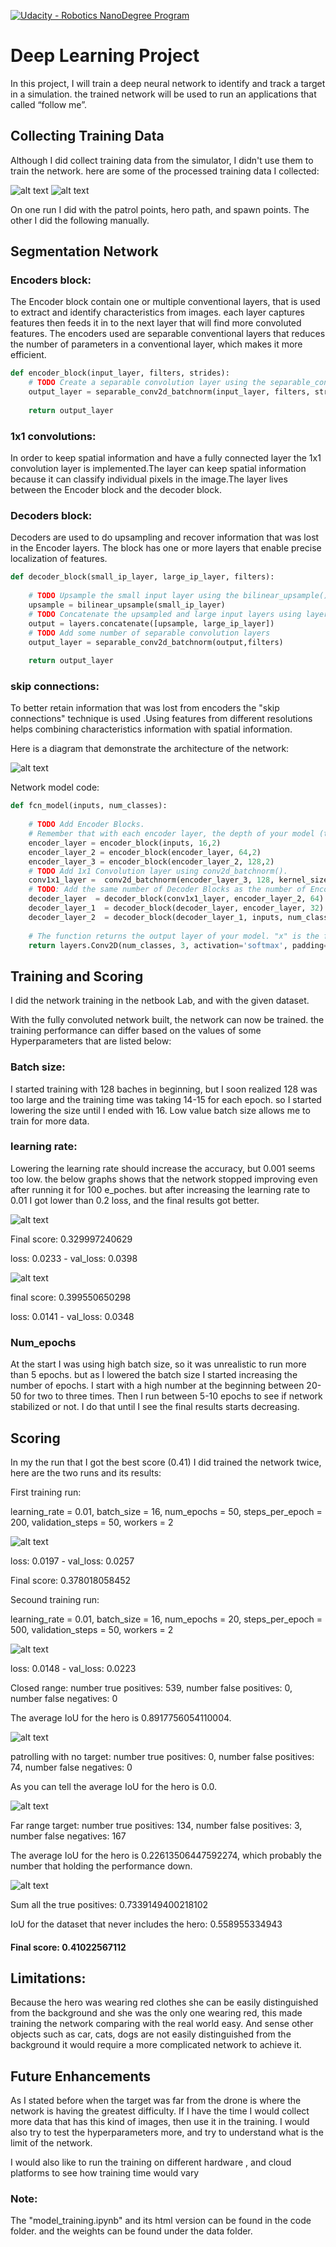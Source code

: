 [![Udacity - Robotics NanoDegree Program](https://s3-us-west-1.amazonaws.com/udacity-robotics/Extra+Images/RoboND_flag.png)](https://www.udacity.com/robotics)

# Deep Learning Project 

In this project, I will train a deep neural network to identify and track a target in a simulation. the trained network will be used to run an applications that called “follow me”.   

[image_0]: ./docs/misc/sim_screenshot.png
[image_1]: images/0_run1_cam1_00038.jpeg
[image_2]: images/1_run2_cam1_00004.jpeg
[image_3]: images/Diagram_2.png
[image_4]: images/test_5.PNG
[image_5]: images/test_2_2ff.PNG
[image_6]: images/test_(1).PNG
[image_7]: images/test_(2).PNG
[image_8]: images/test_nn.PNG
[image_9]: images/test_nn_1.PNG
[image_10]: images/test_nn_2.PNG



## Collecting Training Data ##
Although I did collect training data from the simulator, I didn't use them to train the network. here are some of the processed training data I collected:

![alt text][image_1] 
![alt text][image_2] 

On one run I did with the patrol points, hero path, and spawn points. The other I did the following manually.  

## Segmentation Network

### Encoders block:
The Encoder block contain one or multiple conventional layers, that is used to extract and identify characteristics from images. each layer captures features then feeds it in to the next layer that will find more convoluted features. 
The encoders used are separable conventional layers that reduces the number of parameters in a conventional layer, which makes it more efficient. 

```python
def encoder_block(input_layer, filters, strides):
    # TODO Create a separable convolution layer using the separable_conv2d_batchnorm() function.
    output_layer = separable_conv2d_batchnorm(input_layer, filters, strides)
  
    return output_layer
```

### 1x1 convolutions:
In order to keep spatial information and have a fully connected layer the 1x1 convolution layer is implemented.The layer can keep spatial information because it can classify individual pixels in the image.The layer lives between the Encoder block and the decoder block. 


### Decoders block:
Decoders are used to do upsampling and recover information that was lost in the Encoder layers. The block has one or more layers that enable precise localization of features.  

```python
def decoder_block(small_ip_layer, large_ip_layer, filters):
    
    # TODO Upsample the small input layer using the bilinear_upsample() function.
    upsample = bilinear_upsample(small_ip_layer)
    # TODO Concatenate the upsampled and large input layers using layers.concatenate
    output = layers.concatenate([upsample, large_ip_layer])
    # TODO Add some number of separable convolution layers
    output_layer = separable_conv2d_batchnorm(output,filters)
    
    return output_layer
```

### skip connections:
To better retain information that was lost from encoders the "skip connections" technique is used .Using features from different resolutions helps combining characteristics information with spatial information.

Here is a diagram that demonstrate the architecture of the network:

![alt text][image_3]

Network model code:

```python
def fcn_model(inputs, num_classes):
    
    # TODO Add Encoder Blocks. 
    # Remember that with each encoder layer, the depth of your model (the number of filters) increases.
    encoder_layer = encoder_block(inputs, 16,2)
    encoder_layer_2 = encoder_block(encoder_layer, 64,2)
    encoder_layer_3 = encoder_block(encoder_layer_2, 128,2)
    # TODO Add 1x1 Convolution layer using conv2d_batchnorm().
    conv1x1_layer =  conv2d_batchnorm(encoder_layer_3, 128, kernel_size=1, strides=1)
    # TODO: Add the same number of Decoder Blocks as the number of Encoder Blocks
    decoder_layer  = decoder_block(conv1x1_layer, encoder_layer_2, 64)
    decoder_layer_1  = decoder_block(decoder_layer, encoder_layer, 32)
    decoder_layer_2  = decoder_block(decoder_layer_1, inputs, num_classes)
    
    # The function returns the output layer of your model. "x" is the final layer obtained from the last decoder_block()
    return layers.Conv2D(num_classes, 3, activation='softmax', padding='same')(decoder_layer_2)
```

## Training and Scoring ##
I did the network training in the netbook Lab, and with the given dataset. 

With the fully convoluted network built, the network can now be trained. the training performance can differ based on the values of some Hyperparameters that are listed below:


### Batch size:
I started training with 128 baches in beginning, but I soon realized 128 was too large and the training time was taking 14-15 for each epoch. so I started lowering the size until I ended with 16. Low value batch size allows me to train for more data. 

### learning rate:
Lowering the learning rate should increase the accuracy, but 0.001 seems too low. the below graphs shows that the network stopped improving even after running it for 100 e_poches. but after increasing the learning rate to 0.01 I got lower than 0.2 loss, and the final results got better. 


![alt text][image_4] 

Final score: 0.329997240629

loss: 0.0233 - val_loss: 0.0398

![alt text][image_5] 


final score: 0.399550650298

loss: 0.0141 - val_loss: 0.0348

### Num_epochs
At the start I was using high batch size, so it was unrealistic to run more than 5 epochs. but as I lowered the batch size I started increasing the number of epochs. I start with a high number at the beginning between 20-50 for two to three times. Then I run between 5-10 epochs to see if network stabilized or not. I do that until I see the final results starts decreasing. 

## Scoring ##
In my the run that I got the best score (0.41) I did trained the network twice, here are the two runs and its results:

First training run:

learning_rate = 0.01,
batch_size = 16,
num_epochs = 50,
steps_per_epoch = 200,
validation_steps = 50,
workers = 2

![alt text][image_6] 

loss: 0.0197 - val_loss: 0.0257

Final score: 0.378018058452

Secound training run:

learning_rate = 0.01,
batch_size = 16,
num_epochs = 20,
steps_per_epoch = 500,
validation_steps = 50,
workers = 2


![alt text][image_7] 

 loss: 0.0148 - val_loss: 0.0223
 
 

Closed range: number true positives: 539, number false positives: 0, number false negatives: 0

The average IoU for the hero is 0.8917756054110004. 

![alt text][image_9] 

patrolling with no target: number true positives: 0, number false positives: 74, number false negatives: 0

As you can tell the average IoU for the hero is 0.0.

![alt text][image_8] 

Far range target: number true positives: 134, number false positives: 3, number false negatives: 167

The average IoU for the hero is 0.22613506447592274, which probably the number that holding the performance down.

![alt text][image_10] 


Sum all the true positives: 0.7339149400218102

IoU for the dataset that never includes the hero: 0.558955334943

#### Final score: 0.41022567112


## Limitations:
Because the hero was wearing red clothes she can be easily distinguished from the background and she was the only one wearing red, this made training the network comparing with the real world easy. And sense other objects such as car, cats, dogs are not easily distinguished from the background it would require a more complicated network to achieve it. 

## Future Enhancements
As I stated before when the target was far from the drone is where the network is having the greatest difficulty. If I have the time I would collect more data that has this kind of images, then use it in the training. I would also try to test the hyperparameters more, and try to understand what is the limit of the network. 


I would also like to run the training on different hardware , and cloud platforms to see how training time would vary

### Note:
The "model_training.ipynb" and its  html version can be found in the code folder. and the weights can be found under the data folder. 

